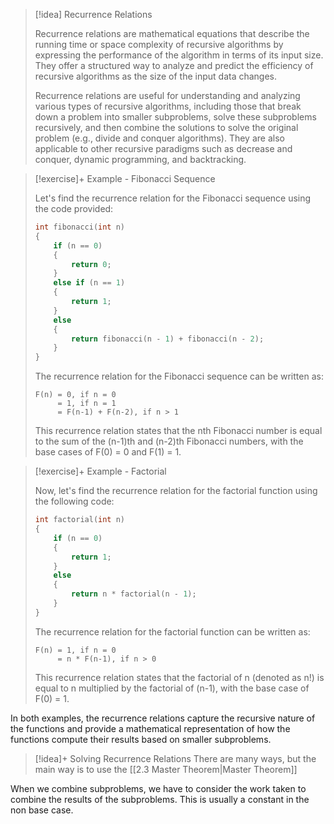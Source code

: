 
> [!idea] Recurrence Relations
> 
> Recurrence relations are mathematical equations that describe the running time or space complexity of recursive algorithms by expressing the performance of the algorithm in terms of its input size. They offer a structured way to analyze and predict the efficiency of recursive algorithms as the size of the input data changes.
> 
> Recurrence relations are useful for understanding and analyzing various types of recursive algorithms, including those that break down a problem into smaller subproblems, solve these subproblems recursively, and then combine the solutions to solve the original problem (e.g., divide and conquer algorithms). They are also applicable to other recursive paradigms such as decrease and conquer, dynamic programming, and backtracking.


> [!exercise]+ Example - Fibonacci Sequence
> 
> Let's find the recurrence relation for the Fibonacci sequence using the code provided:
> 
> ```c
> int fibonacci(int n) 
> {
>     if (n == 0)
>     {
>         return 0;
>     }
>     else if (n == 1)
>     {
>         return 1;
>     }
>     else
>     {
>         return fibonacci(n - 1) + fibonacci(n - 2);
>     }
> }
> ```
> 
> The recurrence relation for the Fibonacci sequence can be written as:
> 
> ```
> F(n) = 0, if n = 0
>      = 1, if n = 1
>      = F(n-1) + F(n-2), if n > 1
> ```
> 
> This recurrence relation states that the nth Fibonacci number is equal to the sum of the (n-1)th and (n-2)th Fibonacci numbers, with the base cases of F(0) = 0 and F(1) = 1.

> [!exercise]+ Example - Factorial
> 
> Now, let's find the recurrence relation for the factorial function using the following code:
> 
> ```c
> int factorial(int n) 
> {
>     if (n == 0)
>     {
>         return 1;
>     }
>     else
>     {
>         return n * factorial(n - 1);
>     }
> }
> ```
> 
> The recurrence relation for the factorial function can be written as:
> 
> ```
> F(n) = 1, if n = 0
>      = n * F(n-1), if n > 0
> ```
> 
> This recurrence relation states that the factorial of n (denoted as n!) is equal to n multiplied by the factorial of (n-1), with the base case of F(0) = 1.

In both examples, the recurrence relations capture the recursive nature of the functions and provide a mathematical representation of how the functions compute their results based on smaller subproblems.



> [!idea]+ Solving Recurrence Relations
> There are many ways, but the main way is to use the [[2.3 Master Theorem|Master Theorem]]

When we combine subproblems, we have to consider the work taken to combine the results of the subproblems. This is usually a constant in the non base case. 